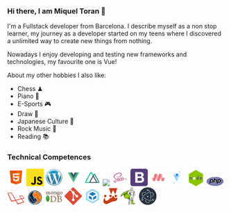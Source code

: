 ### Hi there, I am Miquel Toran 👋 

I'm a Fullstack developer from Barcelona. I describe myself as a non stop learner, my journey as a developer started on my teens where I discovered a unlimited way to create new things from nothing.

Nowadays I enjoy developing and testing new frameworks and technologies, my favourite one is Vue!

About my other hobbies I also like:

- Chess ♟
- Piano 🎹
- E-Sports 🎮
- Draw 🎨
- Japanese Culture 🏯
- Rock Music 🎵
- Reading 📚

### Technical Competences
<img src="https://raw.githubusercontent.com/xScripted/xScripted/main/html5.png" width="40"/> <img src="https://raw.githubusercontent.com/xScripted/xScripted/main/javascript.png" width="40"/> <img src="https://raw.githubusercontent.com/xScripted/xScripted/main/wordpress.png" width="40"/> <img src="https://raw.githubusercontent.com/xScripted/xScripted/main/vue.png" width="40"/> <img src="https://raw.githubusercontent.com/xScripted/xScripted/main/nuxt.png" width="40"/>  <img src="https://raw.githubusercontent.com/xScripted/xScripted/main/css.png" width="40"/> <img src="https://raw.githubusercontent.com/xScripted/xScripted/main/sass.png" width="40"/> <img src="https://raw.githubusercontent.com/xScripted/xScripted/main/bootstrap.png" width="40"/> <img src="https://raw.githubusercontent.com/xScripted/xScripted/main/materialize.png" width="40"/> <img src="https://raw.githubusercontent.com/xScripted/xScripted/main/vuetify.png" width="40"/> <img src="https://raw.githubusercontent.com/xScripted/xScripted/main/node.png" width="40"/> <img src="https://raw.githubusercontent.com/xScripted/xScripted/main/php.png" width="40"/> <img src="https://raw.githubusercontent.com/xScripted/xScripted/main/laravel.png" width="40"/> <img src="https://raw.githubusercontent.com/xScripted/xScripted/main/mysql.png" width="40"/> <img src="https://raw.githubusercontent.com/xScripted/xScripted/main/mongodb.png" width="40"/> <img src="https://raw.githubusercontent.com/xScripted/xScripted/main/git.png" width="40"/> <img src="https://raw.githubusercontent.com/xScripted/xScripted/main/webpack.png" width="40"/> <img src="https://raw.githubusercontent.com/xScripted/xScripted/main/jest.png" width="40"/><img src="https://raw.githubusercontent.com/xScripted/xScripted/main/greensock.png" width="40"/> <img src="https://raw.githubusercontent.com/xScripted/xScripted/main/electron.png" width="40"/>
